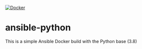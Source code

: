 [![Docker](https://github.com/govindkailas/ansible-ubuntu/actions/workflows/docker-publish.yml/badge.svg)](https://github.com/govindkailas/ansible-ubuntu/actions/workflows/docker-publish.yml)
# ansible-python
This is a simple Ansible Docker build with the Python base (3.8)

